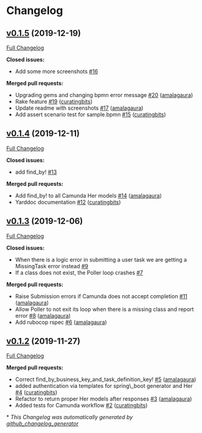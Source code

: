 # Changelog

## [v0.1.5](https://github.com/amalagaura/camunda-workflow/tree/v0.1.5) (2019-12-19)

[Full Changelog](https://github.com/amalagaura/camunda-workflow/compare/v0.1.4...v0.1.5)

**Closed issues:**

- Add some more screenshots [\#16](https://github.com/amalagaura/camunda-workflow/issues/16)

**Merged pull requests:**

- Upgrading gems and changing bpmn error message [\#20](https://github.com/amalagaura/camunda-workflow/pull/20) ([amalagaura](https://github.com/amalagaura))
- Rake feature [\#19](https://github.com/amalagaura/camunda-workflow/pull/19) ([curatingbits](https://github.com/curatingbits))
- Update readme with screenshots [\#17](https://github.com/amalagaura/camunda-workflow/pull/17) ([amalagaura](https://github.com/amalagaura))
- Add assert scenario test for sample.bpmn [\#15](https://github.com/amalagaura/camunda-workflow/pull/15) ([curatingbits](https://github.com/curatingbits))

## [v0.1.4](https://github.com/amalagaura/camunda-workflow/tree/v0.1.4) (2019-12-11)

[Full Changelog](https://github.com/amalagaura/camunda-workflow/compare/v0.1.3...v0.1.4)

**Closed issues:**

- add find\_by! [\#13](https://github.com/amalagaura/camunda-workflow/issues/13)

**Merged pull requests:**

- Add find\_by! to all Camunda Her models [\#14](https://github.com/amalagaura/camunda-workflow/pull/14) ([amalagaura](https://github.com/amalagaura))
- Yarddoc documentation [\#12](https://github.com/amalagaura/camunda-workflow/pull/12) ([curatingbits](https://github.com/curatingbits))

## [v0.1.3](https://github.com/amalagaura/camunda-workflow/tree/v0.1.3) (2019-12-06)

[Full Changelog](https://github.com/amalagaura/camunda-workflow/compare/v0.1.2...v0.1.3)

**Closed issues:**

- When there is a logic error in submitting a user task we are getting a MissingTask error instead [\#9](https://github.com/amalagaura/camunda-workflow/issues/9)
- If a class does not exist, the Poller loop crashes [\#7](https://github.com/amalagaura/camunda-workflow/issues/7)

**Merged pull requests:**

- Raise Submission errors if Camunda does not accept completion [\#11](https://github.com/amalagaura/camunda-workflow/pull/11) ([amalagaura](https://github.com/amalagaura))
- Allow Poller to not exit its loop when there is a missing class and report error [\#8](https://github.com/amalagaura/camunda-workflow/pull/8) ([amalagaura](https://github.com/amalagaura))
- Add rubocop rspec [\#6](https://github.com/amalagaura/camunda-workflow/pull/6) ([amalagaura](https://github.com/amalagaura))

## [v0.1.2](https://github.com/amalagaura/camunda-workflow/tree/v0.1.2) (2019-11-27)

[Full Changelog](https://github.com/amalagaura/camunda-workflow/compare/fc9ab266909628118a892082abdff953f3bc7eca...v0.1.2)

**Merged pull requests:**

- Correct find\_by\_business\_key\_and\_task\_definition\_key! [\#5](https://github.com/amalagaura/camunda-workflow/pull/5) ([amalagaura](https://github.com/amalagaura))
- added authentication via templates for spring\\_boot generator and Her [\#4](https://github.com/amalagaura/camunda-workflow/pull/4) ([curatingbits](https://github.com/curatingbits))
- Refactor to return proper Her models after responses [\#3](https://github.com/amalagaura/camunda-workflow/pull/3) ([amalagaura](https://github.com/amalagaura))
- Added tests for Camunda workflow [\#2](https://github.com/amalagaura/camunda-workflow/pull/2) ([curatingbits](https://github.com/curatingbits))



\* *This Changelog was automatically generated by [github_changelog_generator](https://github.com/github-changelog-generator/github-changelog-generator)*
